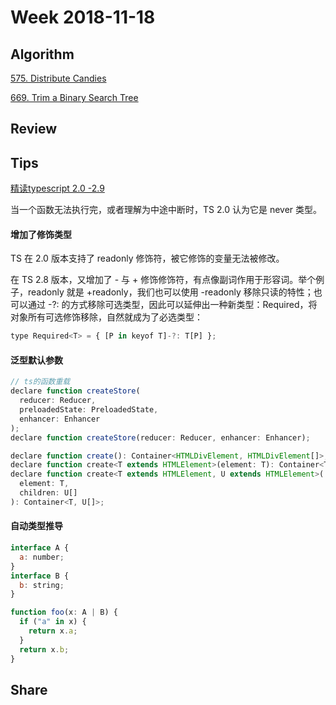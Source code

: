 # Week 2018-11-18

## Algorithm

[575. Distribute Candies](https://leetcode.com/problems/distribute-candies/)

[669. Trim a Binary Search Tree](https://leetcode.com/problems/trim-a-binary-search-tree/)

## Review

## Tips

[精读typescript 2.0 -2.9](https://github.com/dt-fe/weekly/blob/master/58.%E7%B2%BE%E8%AF%BB%E3%80%8ATypescript2.0%20-%202.9%E3%80%8B.md)

当一个函数无法执行完，或者理解为中途中断时，TS 2.0 认为它是 never 类型。

#### 增加了修饰类型

TS 在 2.0 版本支持了 readonly 修饰符，被它修饰的变量无法被修改。

在 TS 2.8 版本，又增加了 - 与 + 修饰修饰符，有点像副词作用于形容词。举个例子，readonly 就是 +readonly，我们也可以使用 -readonly 移除只读的特性；也可以通过 -?: 的方式移除可选类型，因此可以延伸出一种新类型：Required<T>，将对象所有可选修饰移除，自然就成为了必选类型：

```js
type Required<T> = { [P in keyof T]-?: T[P] };
```

#### 泛型默认参数

```js
// ts的函数重载
declare function createStore(
  reducer: Reducer,
  preloadedState: PreloadedState,
  enhancer: Enhancer
);
declare function createStore(reducer: Reducer, enhancer: Enhancer);
```

```js
declare function create(): Container<HTMLDivElement, HTMLDivElement[]>;
declare function create<T extends HTMLElement>(element: T): Container<T, T[]>;
declare function create<T extends HTMLElement, U extends HTMLElement>(
  element: T,
  children: U[]
): Container<T, U[]>;
```

#### 自动类型推导

```js
interface A {
  a: number;
}
interface B {
  b: string;
}

function foo(x: A | B) {
  if ("a" in x) {
    return x.a;
  }
  return x.b;
}
```

## Share